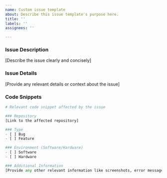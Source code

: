 ```yaml
---
name: Custom issue template
about: Describe this issue template's purpose here.
title: ''
labels: ''
assignees: ''

---
```


### Issue Description

[Describe the issue clearly and concisely]

### Issue Details

[Provide any relevant details or context about the issue]

### Code Snippets

```python
# Relevant code snippet affected by the issue

### Repository
[Link to the affected repository]

### Type
- [ ] Bug
- [ ] Feature

### Environment (Software/Hardware)
- [ ] Software
- [ ] Hardware

### Additional Information
[Provide any other relevant information like screenshots, error messages, or any related context]
